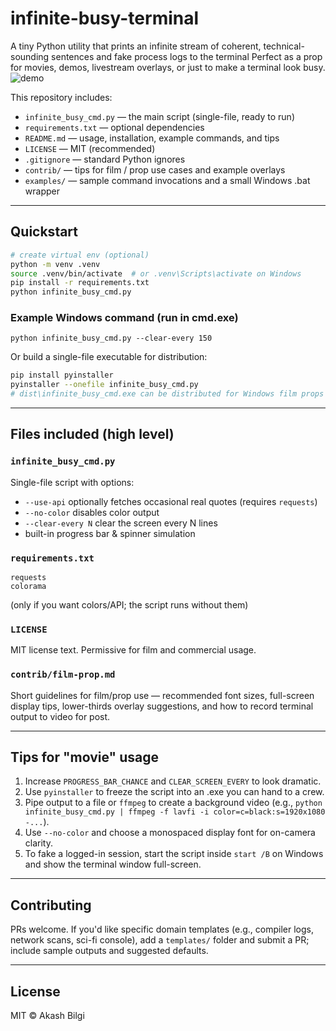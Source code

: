 # infinite-busy-terminal

A tiny Python utility that prints an infinite stream of coherent, technical-sounding sentences and fake process logs to the terminal
Perfect as a prop for movies, demos, livestream overlays, or just to make a terminal look busy.
![demo](https://github.com/user-attachments/assets/acf6c01a-d244-4ba6-af5e-d0043f670cd6)

This repository includes:

* `infinite_busy_cmd.py` — the main script (single-file, ready to run)
* `requirements.txt` — optional dependencies
* `README.md` — usage, installation, example commands, and tips
* `LICENSE` — MIT (recommended)
* `.gitignore` — standard Python ignores
* `contrib/` — tips for film / prop use cases and example overlays
* `examples/` — sample command invocations and a small Windows .bat wrapper

---

## Quickstart

```bash
# create virtual env (optional)
python -m venv .venv
source .venv/bin/activate  # or .venv\Scripts\activate on Windows
pip install -r requirements.txt
python infinite_busy_cmd.py
```

### Example Windows command (run in cmd.exe)

```
python infinite_busy_cmd.py --clear-every 150
```

Or build a single-file executable for distribution:

```bash
pip install pyinstaller
pyinstaller --onefile infinite_busy_cmd.py
# dist\infinite_busy_cmd.exe can be distributed for Windows film props
```

---

## Files included (high level)

### `infinite_busy_cmd.py`

Single-file script with options:

* `--use-api` optionally fetches occasional real quotes (requires `requests`)
* `--no-color` disables color output
* `--clear-every N` clear the screen every N lines
* built-in progress bar & spinner simulation

### `requirements.txt`

```
requests
colorama
```

(only if you want colors/API; the script runs without them)

### `LICENSE`

MIT license text. Permissive for film and commercial usage.

### `contrib/film-prop.md`

Short guidelines for film/prop use — recommended font sizes, full-screen display tips, lower-thirds overlay suggestions, and how to record terminal output to video for post.

---

## Tips for "movie" usage

1. Increase `PROGRESS_BAR_CHANCE` and `CLEAR_SCREEN_EVERY` to look dramatic.
2. Use `pyinstaller` to freeze the script into an .exe you can hand to a crew.
3. Pipe output to a file or `ffmpeg` to create a background video (e.g., `python infinite_busy_cmd.py | ffmpeg -f lavfi -i color=c=black:s=1920x1080 -...`).
4. Use `--no-color` and choose a monospaced display font for on-camera clarity.
5. To fake a logged-in session, start the script inside `start /B` on Windows and show the terminal window full-screen.

---

## Contributing

PRs welcome. If you'd like specific domain templates (e.g., compiler logs, network scans, sci-fi console), add a `templates/` folder and submit a PR; include sample outputs and suggested defaults.

---

## License

MIT © Akash Bilgi


